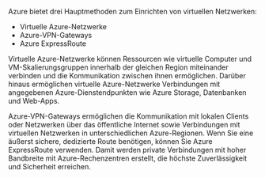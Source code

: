 Azure bietet drei Hauptmethoden zum Einrichten von virtuellen Netzwerken:

- Virtuelle Azure-Netzwerke
- Azure-VPN-Gateways
- Azure ExpressRoute

Virtuelle Azure-Netzwerke können Ressourcen wie virtuelle Computer und VM-Skalierungsgruppen innerhalb der gleichen Region miteinander verbinden und die Kommunikation zwischen ihnen ermöglichen. Darüber hinaus ermöglichen virtuelle Azure-Netzwerke Verbindungen mit angegebenen Azure-Dienstendpunkten wie Azure Storage, Datenbanken und Web-Apps.

Azure-VPN-Gateways ermöglichen die Kommunikation mit lokalen Clients oder Netzwerken über das öffentliche Internet sowie Verbindungen mit virtuellen Netzwerken in unterschiedlichen Azure-Regionen. Wenn Sie eine äußerst sichere, dedizierte Route benötigen, können Sie Azure ExpressRoute verwenden. Damit werden private Verbindungen mit hoher Bandbreite mit Azure-Rechenzentren erstellt, die höchste Zuverlässigkeit und Sicherheit erreichen.
